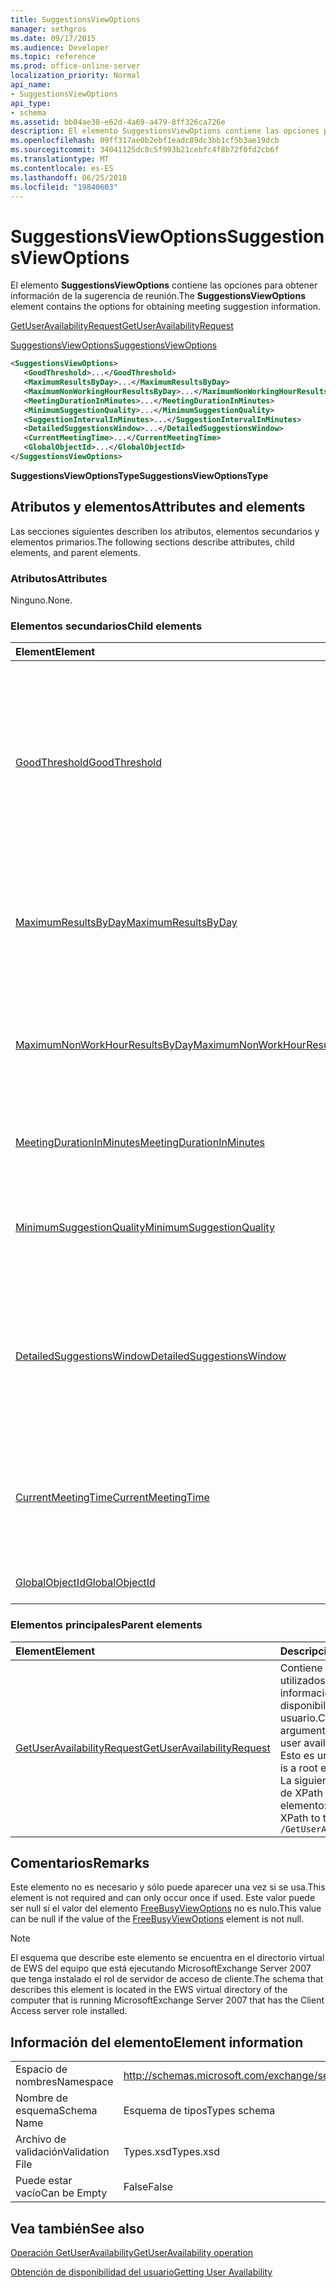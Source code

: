 ```yaml
---
title: SuggestionsViewOptions
manager: sethgros
ms.date: 09/17/2015
ms.audience: Developer
ms.topic: reference
ms.prod: office-online-server
localization_priority: Normal
api_name:
- SuggestionsViewOptions
api_type:
- schema
ms.assetid: bb04ae38-e62d-4a69-a479-8ff326ca726e
description: El elemento SuggestionsViewOptions contiene las opciones para obtener información de la sugerencia de reunión.
ms.openlocfilehash: 09ff317ae0b2ebf1eadc89dc3bb1cf5b3ae19dcb
ms.sourcegitcommit: 34041125dc8c5f993b21cebfc4f8b72f0fd2cb6f
ms.translationtype: MT
ms.contentlocale: es-ES
ms.lasthandoff: 06/25/2018
ms.locfileid: "19840603"
---
```

# <a name="suggestionsviewoptions"></a><span data-ttu-id="d5e20-103">SuggestionsViewOptions</span><span class="sxs-lookup"><span data-stu-id="d5e20-103">SuggestionsViewOptions</span></span>

<span data-ttu-id="d5e20-104">El elemento **SuggestionsViewOptions** contiene las opciones para obtener información de la sugerencia de reunión.</span><span class="sxs-lookup"><span data-stu-id="d5e20-104">The **SuggestionsViewOptions** element contains the options for obtaining meeting suggestion information.</span></span> 
  
[<span data-ttu-id="d5e20-105">GetUserAvailabilityRequest</span><span class="sxs-lookup"><span data-stu-id="d5e20-105">GetUserAvailabilityRequest</span></span>](getuseravailabilityrequest.md)
  
[<span data-ttu-id="d5e20-106">SuggestionsViewOptions</span><span class="sxs-lookup"><span data-stu-id="d5e20-106">SuggestionsViewOptions</span></span>](suggestionsviewoptions.md)
  
```xml
<SuggestionsViewOptions>
   <GoodThreshold>...</GoodThreshold>
   <MaximumResultsByDay>...</MaximumResultsByDay>
   <MaximumNonWorkingHourResultsByDay>...</MaximumNonWorkingHourResultsByDay>
   <MeetingDurationInMinutes>...</MeetingDurationInMinutes>
   <MinimumSuggestionQuality>...</MinimumSuggestionQuality>
   <SuggestionIntervalInMinutes>...</SuggestionIntervalInMinutes>
   <DetailedSuggestionsWindow>...</DetailedSuggestionsWindow>
   <CurrentMeetingTime>...</CurrentMeetingTime>
   <GlobalObjectId>...</GlobalObjectId>
</SuggestionsViewOptions>
```

 <span data-ttu-id="d5e20-107">**SuggestionsViewOptionsType**</span><span class="sxs-lookup"><span data-stu-id="d5e20-107">**SuggestionsViewOptionsType**</span></span>
## <a name="attributes-and-elements"></a><span data-ttu-id="d5e20-108">Atributos y elementos</span><span class="sxs-lookup"><span data-stu-id="d5e20-108">Attributes and elements</span></span>

<span data-ttu-id="d5e20-109">Las secciones siguientes describen los atributos, elementos secundarios y elementos primarios.</span><span class="sxs-lookup"><span data-stu-id="d5e20-109">The following sections describe attributes, child elements, and parent elements.</span></span>
  
### <a name="attributes"></a><span data-ttu-id="d5e20-110">Atributos</span><span class="sxs-lookup"><span data-stu-id="d5e20-110">Attributes</span></span>

<span data-ttu-id="d5e20-111">Ninguno.</span><span class="sxs-lookup"><span data-stu-id="d5e20-111">None.</span></span>
  
### <a name="child-elements"></a><span data-ttu-id="d5e20-112">Elementos secundarios</span><span class="sxs-lookup"><span data-stu-id="d5e20-112">Child elements</span></span>

|<span data-ttu-id="d5e20-113">**Element**</span><span class="sxs-lookup"><span data-stu-id="d5e20-113">**Element**</span></span>|<span data-ttu-id="d5e20-114">**Descripción**</span><span class="sxs-lookup"><span data-stu-id="d5e20-114">**Description**</span></span>|
|:-----|:-----|
|[<span data-ttu-id="d5e20-115">GoodThreshold</span><span class="sxs-lookup"><span data-stu-id="d5e20-115">GoodThreshold</span></span>](goodthreshold.md) <br/> |<span data-ttu-id="d5e20-116">Especifica el porcentaje de los asistentes que debe tener el período de tiempo abierto para que el período de tiempo calificar como una hora de reunión sugerida buena.</span><span class="sxs-lookup"><span data-stu-id="d5e20-116">Specifies the percentage of attendees that must have the time period open for the time period to qualify as a good suggested meeting time.</span></span>  <br/> |
|[<span data-ttu-id="d5e20-117">MaximumResultsByDay</span><span class="sxs-lookup"><span data-stu-id="d5e20-117">MaximumResultsByDay</span></span>](maximumresultsbyday.md) <br/> |<span data-ttu-id="d5e20-118">Especifica el número de veces que la reunión sugerida por día devuelto en la respuesta.</span><span class="sxs-lookup"><span data-stu-id="d5e20-118">Specifies the number of suggested meeting times per day returned in the response.</span></span>  <br/> |
|[<span data-ttu-id="d5e20-119">MaximumNonWorkHourResultsByDay</span><span class="sxs-lookup"><span data-stu-id="d5e20-119">MaximumNonWorkHourResultsByDay</span></span>](maximumnonworkhourresultsbyday.md) <br/> |<span data-ttu-id="d5e20-120">Especifica el número de resultados sugeridos para horas fuera del horario normal de trabajo por día de la reunión.</span><span class="sxs-lookup"><span data-stu-id="d5e20-120">Specifies the number of suggested results for meeting times outside regular working hours per day.</span></span>  <br/> |
|[<span data-ttu-id="d5e20-121">MeetingDurationInMinutes</span><span class="sxs-lookup"><span data-stu-id="d5e20-121">MeetingDurationInMinutes</span></span>](meetingdurationinminutes.md) <br/> |<span data-ttu-id="d5e20-122">Especifica la longitud de la reunión que sugerir.</span><span class="sxs-lookup"><span data-stu-id="d5e20-122">Specifies the length of the meeting to be suggested.</span></span>  <br/> |
|[<span data-ttu-id="d5e20-123">MinimumSuggestionQuality</span><span class="sxs-lookup"><span data-stu-id="d5e20-123">MinimumSuggestionQuality</span></span>](minimumsuggestionquality.md) <br/> |<span data-ttu-id="d5e20-124">Especifica la calidad de sugerencias de reunión que se devuelve en la respuesta.</span><span class="sxs-lookup"><span data-stu-id="d5e20-124">Specifies the quality of meeting suggestions to be returned in the response.</span></span>  <br/> |
|[<span data-ttu-id="d5e20-125">DetailedSuggestionsWindow</span><span class="sxs-lookup"><span data-stu-id="d5e20-125">DetailedSuggestionsWindow</span></span>](detailedsuggestionswindow.md) <br/> |<span data-ttu-id="d5e20-126">Identifica el intervalo de tiempo que se consulta para obtener información detallada acerca de las horas de reunión sugerida.</span><span class="sxs-lookup"><span data-stu-id="d5e20-126">Identifies the time span that is queried for detailed information about suggested meeting times.</span></span>  <br/> |
|[<span data-ttu-id="d5e20-127">CurrentMeetingTime</span><span class="sxs-lookup"><span data-stu-id="d5e20-127">CurrentMeetingTime</span></span>](currentmeetingtime.md) <br/> |<span data-ttu-id="d5e20-128">Los resultados de tiempo representa la hora de inicio de una reunión que desee actualizar con la reunión sugerida.</span><span class="sxs-lookup"><span data-stu-id="d5e20-128">Represents the start time of a meeting that you want to update with the suggested meeting time results.</span></span>  <br/> |
|[<span data-ttu-id="d5e20-129">GlobalObjectId</span><span class="sxs-lookup"><span data-stu-id="d5e20-129">GlobalObjectId</span></span>](globalobjectid.md) <br/> |<span data-ttu-id="d5e20-130">No se usa este elemento.</span><span class="sxs-lookup"><span data-stu-id="d5e20-130">This element is not used.</span></span>  <br/> |
   
### <a name="parent-elements"></a><span data-ttu-id="d5e20-131">Elementos principales</span><span class="sxs-lookup"><span data-stu-id="d5e20-131">Parent elements</span></span>

|<span data-ttu-id="d5e20-132">**Element**</span><span class="sxs-lookup"><span data-stu-id="d5e20-132">**Element**</span></span>|<span data-ttu-id="d5e20-133">**Descripción**</span><span class="sxs-lookup"><span data-stu-id="d5e20-133">**Description**</span></span>|
|:-----|:-----|
|[<span data-ttu-id="d5e20-134">GetUserAvailabilityRequest</span><span class="sxs-lookup"><span data-stu-id="d5e20-134">GetUserAvailabilityRequest</span></span>](getuseravailabilityrequest.md) <br/> |<span data-ttu-id="d5e20-135">Contiene los argumentos utilizados para obtener información de disponibilidad del usuario.</span><span class="sxs-lookup"><span data-stu-id="d5e20-135">Contains the arguments used to obtain user availability information.</span></span> <span data-ttu-id="d5e20-136">Esto es un elemento raíz.</span><span class="sxs-lookup"><span data-stu-id="d5e20-136">This is a root element.</span></span>  <br/> <span data-ttu-id="d5e20-137">La siguiente es la expresión de XPath para este elemento:</span><span class="sxs-lookup"><span data-stu-id="d5e20-137">The following is the XPath to this element:</span></span>  <br/>  `/GetUserAvailabilityRequest` <br/> |
   
## <a name="remarks"></a><span data-ttu-id="d5e20-138">Comentarios</span><span class="sxs-lookup"><span data-stu-id="d5e20-138">Remarks</span></span>

<span data-ttu-id="d5e20-139">Este elemento no es necesario y sólo puede aparecer una vez si se usa.</span><span class="sxs-lookup"><span data-stu-id="d5e20-139">This element is not required and can only occur once if used.</span></span> <span data-ttu-id="d5e20-140">Este valor puede ser null si el valor del elemento [FreeBusyViewOptions](freebusyviewoptions.md) no es nulo.</span><span class="sxs-lookup"><span data-stu-id="d5e20-140">This value can be null if the value of the [FreeBusyViewOptions](freebusyviewoptions.md) element is not null.</span></span> 
  
> [!NOTE]
> <span data-ttu-id="d5e20-141">El esquema que describe este elemento se encuentra en el directorio virtual de EWS del equipo que está ejecutando MicrosoftExchange Server 2007 que tenga instalado el rol de servidor de acceso de cliente.</span><span class="sxs-lookup"><span data-stu-id="d5e20-141">The schema that describes this element is located in the EWS virtual directory of the computer that is running MicrosoftExchange Server 2007 that has the Client Access server role installed.</span></span> 
  
## <a name="element-information"></a><span data-ttu-id="d5e20-142">Información del elemento</span><span class="sxs-lookup"><span data-stu-id="d5e20-142">Element information</span></span>

|||
|:-----|:-----|
|<span data-ttu-id="d5e20-143">Espacio de nombres</span><span class="sxs-lookup"><span data-stu-id="d5e20-143">Namespace</span></span>  <br/> |http://schemas.microsoft.com/exchange/services/2006/types  <br/> |
|<span data-ttu-id="d5e20-144">Nombre de esquema</span><span class="sxs-lookup"><span data-stu-id="d5e20-144">Schema Name</span></span>  <br/> |<span data-ttu-id="d5e20-145">Esquema de tipos</span><span class="sxs-lookup"><span data-stu-id="d5e20-145">Types schema</span></span>  <br/> |
|<span data-ttu-id="d5e20-146">Archivo de validación</span><span class="sxs-lookup"><span data-stu-id="d5e20-146">Validation File</span></span>  <br/> |<span data-ttu-id="d5e20-147">Types.xsd</span><span class="sxs-lookup"><span data-stu-id="d5e20-147">Types.xsd</span></span>  <br/> |
|<span data-ttu-id="d5e20-148">Puede estar vacío</span><span class="sxs-lookup"><span data-stu-id="d5e20-148">Can be Empty</span></span>  <br/> |<span data-ttu-id="d5e20-149">False</span><span class="sxs-lookup"><span data-stu-id="d5e20-149">False</span></span>  <br/> |
   
## <a name="see-also"></a><span data-ttu-id="d5e20-150">Vea también</span><span class="sxs-lookup"><span data-stu-id="d5e20-150">See also</span></span>



[<span data-ttu-id="d5e20-151">Operación GetUserAvailability</span><span class="sxs-lookup"><span data-stu-id="d5e20-151">GetUserAvailability operation</span></span>](getuseravailability-operation.md)


[<span data-ttu-id="d5e20-152">Obtención de disponibilidad del usuario</span><span class="sxs-lookup"><span data-stu-id="d5e20-152">Getting User Availability</span></span>](http://msdn.microsoft.com/library/d4133fcb-9b0f-4e6b-aadf-a389da83516a%28Office.15%29.aspx)


